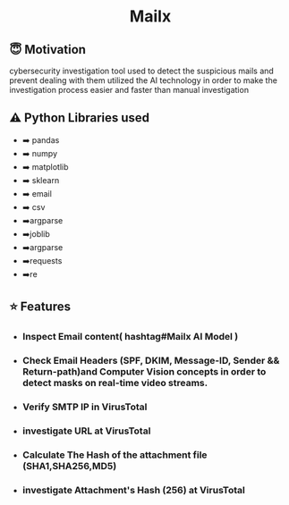 <h1 align="center">Mailx</h1>

## :innocent: Motivation
cybersecurity investigation tool used to detect the suspicious mails and prevent dealing with them utilized the AI technology
in order to make the investigation process easier and faster than manual investigation


## :warning: Python Libraries used
- ➡️ pandas    
- ➡️ numpy      
- ➡️ matplotlib 
- ➡️ sklearn    
- ➡️ email      
- ➡️ csv       
- ➡️argparse
- ➡️joblib
- ➡️argparse
- ➡️requests
- ➡️re
               

## :star: Features
 - ### Inspect Email content( hashtag#Mailx AI Model )
      
 - ### Check Email Headers (SPF, DKIM, Message-ID, Sender && Return-path)and Computer Vision concepts in order to detect masks on real-time video streams.
 
 - ### Verify SMTP IP in VirusTotal

 - ### investigate URL at VirusTotal

 - ### Calculate The Hash of the attachment file (SHA1,SHA256,MD5)
      
 - ### investigate Attachment's Hash (256) at VirusTotal

